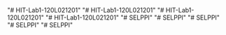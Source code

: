"# HIT-Lab1-120L021201" 
"# HIT-Lab1-120L021201" 
"# HIT-Lab1-120L021201" 
"# HIT-Lab1-120L021201" 
"# SELPPI" 
"# SELPPI" 
"# SELPPI" 
"# SELPPI" 
"# SELPPI" 
